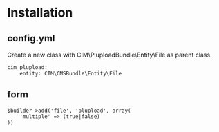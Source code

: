 # Installation

## config.yml

Create a new class with CIM\PluploadBundle\Entity\File as parent class.

	cim_plupload:
    	entity: CIM\CMSBundle\Entity\File

## form

    $builder->add('file', 'plupload', array(
        'multiple' => (true|false)
    ))
